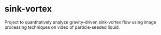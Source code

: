 # sink-vortex
Project to quantitatively analyze gravity-driven sink-vortex flow using image processing techniques on video of particle-seeded liquid.
